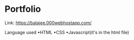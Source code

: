 # Portfolio 
Link: 
https://balajee.000webhostapp.com/

Language used 
•HTML
•CSS
•Javascript(it's in the html file)

